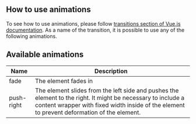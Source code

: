 ## How to use animations
To see how to use animations, please follow [transitions section of Vue.js documentation](https://vuejs.org/v2/guide/transitions.html). As a name of the transition, it is possible to use any of the following animations.

## Available animations
| Name           | Description |
| -------------- | ----------- |
| fade           | The element fades in  |
| push-right     | The element slides from the left side and pushes the element to the right. It might be necessary to include a content wrapper with fixed width inside of the element to prevent deformation of the element. |